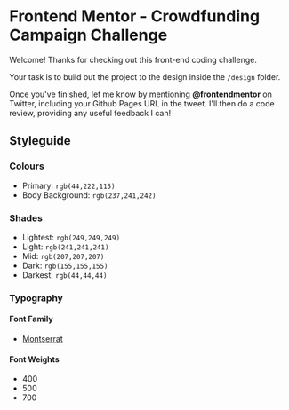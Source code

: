 # Frontend Mentor - Crowdfunding Campaign Challenge

Welcome! Thanks for checking out this front-end coding challenge. 

Your task is to build out the project to the design inside the `/design` folder.

Once you've finished, let me know by mentioning **@frontendmentor** on Twitter, including your Github Pages URL in the tweet. I'll then do a code review, providing any useful feedback I can!

## Styleguide

### Colours
- Primary: `rgb(44,222,115)`
- Body Background: `rgb(237,241,242)`

### Shades
- Lightest: `rgb(249,249,249)`
- Light: `rgb(241,241,241)`
- Mid: `rgb(207,207,207)`
- Dark: `rgb(155,155,155)`
- Darkest: `rgb(44,44,44)`

### Typography
#### Font Family
- [Montserrat](https://fonts.google.com/specimen/Montserrat)

#### Font Weights
- 400
- 500
- 700
